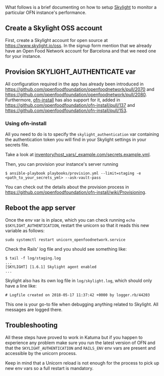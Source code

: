 What follows is a brief documenting on how to setup [Skylight](https://www.skylight.io) to monitor a particular OFN instance's performance.

## Create a Skylight OSS account

First, create a Skylight account for open source at https://www.skylight.io/oss. In the signup form mention that we already have an Open Food Network account for Barcelona and that we need one for your instance.

## Provision SKYLIGHT_AUTHENTICATE var

All configuration required in the app has already been introduced in https://github.com/openfoodfoundation/openfoodnetwork/pull/2070 and https://github.com/openfoodfoundation/openfoodnetwork/pull/2080. Furthermore, [ofn-install](https://github.com/openfoodfoundation/ofn-install) has also support for it, added in https://github.com/openfoodfoundation/ofn-install/pull/137 and https://github.com/openfoodfoundation/ofn-install/pull/153.

### Using ofn-install
All you need to do is to specify the `skylight_authentication` var containing the authentication token you will find in your Skylight settings in your secrets file.

Take a look at [inventory/host_vars/_example.com/secrets.example.yml](https://github.com/openfoodfoundation/ofn-install/blob/f5213473a628769141184716481e59c93914698d/inventory/host_vars/_example.com/secrets.example.yml#L25).

Then, you can provision your instance's server running

```
$ ansible-playbook playbooks/provision.yml --limit=staging -e <path_to_your_secrets_yml> --ask-vault-pass
```

You can check out the details about the provision process in https://github.com/openfoodfoundation/ofn-install/wiki/Provisioning.

## Reboot the app server

Once the env var is in place, which you can check running `echo $SKYLIGHT_AUTHENTICATION`, restart the unicorn so that it reads this new variable as follows:

```
sudo systemctl restart unicorn_openfoodnetwork.service
```

Check the Rails' log file and you should see something like:

```
$ tail -f log/staging.log
...
[SKYLIGHT] [1.6.1] Skylight agent enabled
...
```

Skylight also has its own log file in `log/skylight.log`, which should only have
a line like:

```
# Logfile created on 2018-05-17 11:37:42 +0000 by logger.rb/44203
```

This one is your go-to file when debugging anything related to Skylight. All
messages are logged there.

## Troubleshooting

All these steps have proved to work in Katuma but if you happen to experience any problem make sure you run the latest version of OFN and that the `SKYLIGHT_AUTHENTICATION` and `RAILS_ENV` env vars are present and accessible by
the unicorn process.

Keep in mind that a Unicorn reload is not enough for the process to pick up new env vars so a full restart is mandatory.
